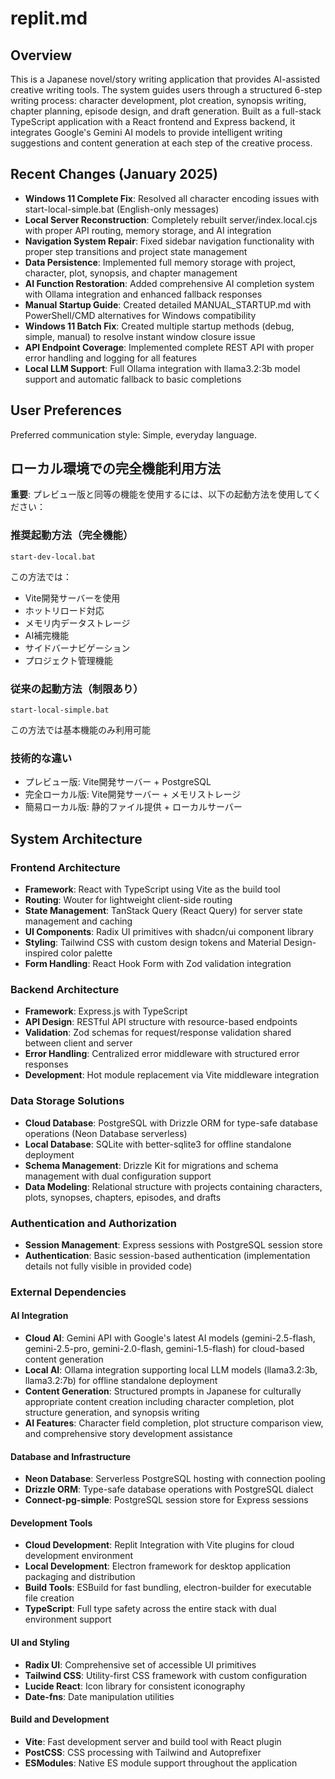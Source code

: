 # replit.md

## Overview

This is a Japanese novel/story writing application that provides AI-assisted creative writing tools. The system guides users through a structured 6-step writing process: character development, plot creation, synopsis writing, chapter planning, episode design, and draft generation. Built as a full-stack TypeScript application with a React frontend and Express backend, it integrates Google's Gemini AI models to provide intelligent writing suggestions and content generation at each step of the creative process.

## Recent Changes (January 2025)

- **Windows 11 Complete Fix**: Resolved all character encoding issues with start-local-simple.bat (English-only messages)
- **Local Server Reconstruction**: Completely rebuilt server/index.local.cjs with proper API routing, memory storage, and AI integration
- **Navigation System Repair**: Fixed sidebar navigation functionality with proper step transitions and project state management
- **Data Persistence**: Implemented full memory storage with project, character, plot, synopsis, and chapter management
- **AI Function Restoration**: Added comprehensive AI completion system with Ollama integration and enhanced fallback responses
- **Manual Startup Guide**: Created detailed MANUAL_STARTUP.md with PowerShell/CMD alternatives for Windows compatibility
- **Windows 11 Batch Fix**: Created multiple startup methods (debug, simple, manual) to resolve instant window closure issue
- **API Endpoint Coverage**: Implemented complete REST API with proper error handling and logging for all features
- **Local LLM Support**: Full Ollama integration with llama3.2:3b model support and automatic fallback to basic completions

## User Preferences

Preferred communication style: Simple, everyday language.

## ローカル環境での完全機能利用方法

**重要**: プレビュー版と同等の機能を使用するには、以下の起動方法を使用してください：

### 推奨起動方法（完全機能）
```
start-dev-local.bat
```
この方法では：
- Vite開発サーバーを使用
- ホットリロード対応
- メモリ内データストレージ
- AI補完機能
- サイドバーナビゲーション
- プロジェクト管理機能

### 従来の起動方法（制限あり）
```
start-local-simple.bat
```
この方法では基本機能のみ利用可能

### 技術的な違い
- プレビュー版: Vite開発サーバー + PostgreSQL
- 完全ローカル版: Vite開発サーバー + メモリストレージ
- 簡易ローカル版: 静的ファイル提供 + ローカルサーバー

## System Architecture

### Frontend Architecture
- **Framework**: React with TypeScript using Vite as the build tool
- **Routing**: Wouter for lightweight client-side routing
- **State Management**: TanStack Query (React Query) for server state management and caching
- **UI Components**: Radix UI primitives with shadcn/ui component library
- **Styling**: Tailwind CSS with custom design tokens and Material Design-inspired color palette
- **Form Handling**: React Hook Form with Zod validation integration

### Backend Architecture
- **Framework**: Express.js with TypeScript
- **API Design**: RESTful API structure with resource-based endpoints
- **Validation**: Zod schemas for request/response validation shared between client and server
- **Error Handling**: Centralized error middleware with structured error responses
- **Development**: Hot module replacement via Vite middleware integration

### Data Storage Solutions
- **Cloud Database**: PostgreSQL with Drizzle ORM for type-safe database operations (Neon Database serverless)
- **Local Database**: SQLite with better-sqlite3 for offline standalone deployment
- **Schema Management**: Drizzle Kit for migrations and schema management with dual configuration support
- **Data Modeling**: Relational structure with projects containing characters, plots, synopses, chapters, episodes, and drafts

### Authentication and Authorization
- **Session Management**: Express sessions with PostgreSQL session store
- **Authentication**: Basic session-based authentication (implementation details not fully visible in provided code)

### External Dependencies

#### AI Integration
- **Cloud AI**: Gemini API with Google's latest AI models (gemini-2.5-flash, gemini-2.5-pro, gemini-2.0-flash, gemini-1.5-flash) for cloud-based content generation
- **Local AI**: Ollama integration supporting local LLM models (llama3.2:3b, llama3.2:7b) for offline standalone deployment
- **Content Generation**: Structured prompts in Japanese for culturally appropriate content creation including character completion, plot structure generation, and synopsis writing
- **AI Features**: Character field completion, plot structure comparison view, and comprehensive story development assistance

#### Database and Infrastructure
- **Neon Database**: Serverless PostgreSQL hosting with connection pooling
- **Drizzle ORM**: Type-safe database operations with PostgreSQL dialect
- **Connect-pg-simple**: PostgreSQL session store for Express sessions

#### Development Tools
- **Cloud Development**: Replit Integration with Vite plugins for cloud development environment
- **Local Development**: Electron framework for desktop application packaging and distribution
- **Build Tools**: ESBuild for fast bundling, electron-builder for executable file creation
- **TypeScript**: Full type safety across the entire stack with dual environment support

#### UI and Styling
- **Radix UI**: Comprehensive set of accessible UI primitives
- **Tailwind CSS**: Utility-first CSS framework with custom configuration
- **Lucide React**: Icon library for consistent iconography
- **Date-fns**: Date manipulation utilities

#### Build and Development
- **Vite**: Fast development server and build tool with React plugin
- **PostCSS**: CSS processing with Tailwind and Autoprefixer
- **ESModules**: Native ES module support throughout the application